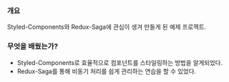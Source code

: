 ### 개요
Styled-Components와 Redux-Saga에 관심이 생겨 만들게 된 예제 프로젝트.

### 무엇을 배웠는가?

- Styled-Components로 효율적으로 컴포넌트를 스타일링하는 방법을 알게되었다.
- Redux-Saga를 통해 비동기 처리를 쉽게 관리하는 연습을 할 수 있었다.
